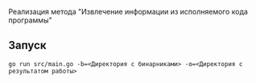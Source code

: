 Реализация метода "Извлечение информации из исполняемого кода программы"

## Запуск

```
go run src/main.go -b=<Директория с бинарниками> -o=<Директория с результатом работы>
```

